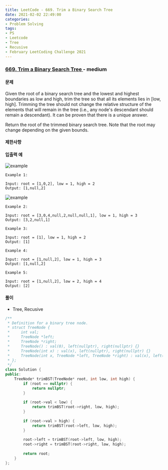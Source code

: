```yaml
---
title: LeetCode - 669. Trim a Binary Search Tree
date: 2021-02-02 22:49:00
categories:
- Problem Solving
tags:
- PS
- Leetcode
- Tree
- Recusive
- February LeetCoding Challenge 2021
---
```


### [ 669. Trim a Binary Search Tree ](https://leetcode.com/problems/trim-a-binary-search-tree/) - medium

#### 문제

Given the root of a binary search tree and the lowest and highest boundaries as low and high, trim the tree so that all its elements lies in [low, high]. Trimming the tree should not change the relative structure of the elements that will remain in the tree (i.e., any node's descendant should remain a descendant). It can be proven that there is a unique answer.

Return the root of the trimmed binary search tree. Note that the root may change depending on the given bounds.

#### 제한사항

#### 입출력 예

![example](https://assets.leetcode.com/uploads/2020/09/09/trim1.jpg)

```
Example 1:

Input: root = [1,0,2], low = 1, high = 2
Output: [1,null,2]
```

![example](https://assets.leetcode.com/uploads/2020/09/09/trim2.jpg)

```
Example 2:

Input: root = [3,0,4,null,2,null,null,1], low = 1, high = 3
Output: [3,2,null,1]
```

```
Example 3:

Input: root = [1], low = 1, high = 2
Output: [1]
```

```
Example 4:

Input: root = [1,null,2], low = 1, high = 3
Output: [1,null,2]
```

```
Example 5:

Input: root = [1,null,2], low = 2, high = 4
Output: [2]

```

#### 풀이
- Tree, Recusive

```cpp
/**
 * Definition for a binary tree node.
 * struct TreeNode {
 *     int val;
 *     TreeNode *left;
 *     TreeNode *right;
 *     TreeNode() : val(0), left(nullptr), right(nullptr) {}
 *     TreeNode(int x) : val(x), left(nullptr), right(nullptr) {}
 *     TreeNode(int x, TreeNode *left, TreeNode *right) : val(x), left(left), right(right) {}
 * };
 */
class Solution {
public:
    TreeNode* trimBST(TreeNode* root, int low, int high) {
        if (root == nullptr) {
            return nullptr;
        }
        
        if (root->val < low) {
            return trimBST(root->right, low, high);
        }
        
        if (root->val > high) {
            return trimBST(root->left, low, high);            
        }
                    
        root->left = trimBST(root->left, low, high);            
        root->right = trimBST(root->right, low, high);            
        
        return root; 
    }
};
```
